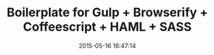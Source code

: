 ---
layout: project
title:  "Boilerplate for Gulp + Browserify + Coffeescript + HAML + SASS"
description: "Boilerplate project to easily setup a project that requires Coffeescript, HAML and sass."
date:   2015-05-16 16:47:14
tags: [gulp, browserify, coffeescript, haml, sass]
link: https://github.com/jefvlamings/boilerplate-gulp-browserify-coffeescript
---
